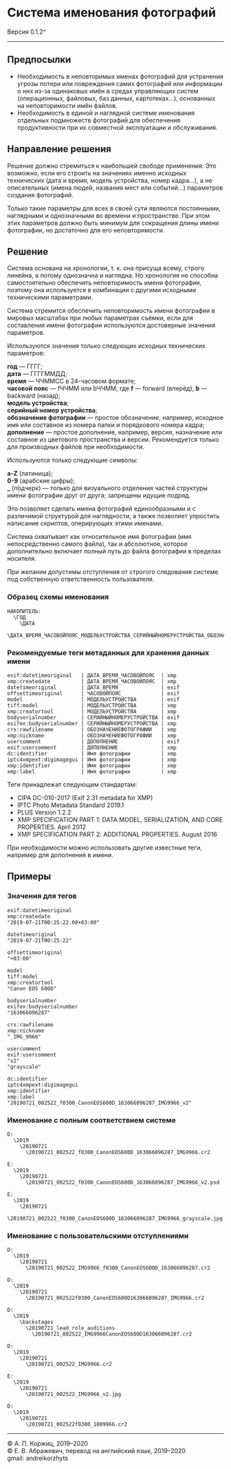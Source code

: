 ﻿# Система именования фотографий

Версия 0.1.2^

---

## Предпосылки

- Необходимость в неповторимых именах фотографий для устранения угрозы потери или повреждения самих фотографий или информации о них из-за одинаковых имён в средах управляющих систем (операционных, файловых, баз данных, картотеках…), основанных на неповторимости имён файлов.
- Необходимость в единой и наглядной системе именования отдельных подмножеств фотографий для обеспечения продуктивности при их совместной эксплуатации и обслуживания.

## Направление решения

Решение должно стремиться к наибольшей свободе применения. Это возможно, если его строить на значениях именно исходных технических (дата и время, модель устройства, номер кадра…), а не описательных (имена людей, названия мест или событий…) параметров создания фотографий.

Только такие параметры для всех в своей сути являются постоянными, наглядными и однозначными во времени и пространстве. При этом этих параметров должно быть минимум для сокращения длины имени фотографии, но достаточно для его неповторимости.

## Решение

Система основана на хронологии, т. к. она присуща всему, строго линейна, а потому однозначна и наглядна. Но хронология не способна самостоятельно обеспечить неповторимость имени фотографии, поэтому она используется в комбинации с другими исходными техническими параметрами.

Система стремится обеспечить неповторимость имени фотографии в мировых масштабах при любых параметрах съёмки, если для составления имени фотографии используются достоверные значения параметров.

Используются значения только следующих исходных технических параметров:

**год** — ГГГГ;  
**дата** — ГГГГММДД;  
**время** — ЧЧММСС в 24-часовом формате;  
**часовой пояс** — fЧЧММ или bЧЧММ, где **f** — forward (вперёд), **b** — backward (назад);  
**модель устройства**;  
**серийный номер устройства**;  
**обозначение фотографии** — простое обозначение, например, исходное имя или составное из номера папки и порядкового номера кадра;  
**дополнение** — простое дополнение, например, версия, назначение или составное из цветового пространства и версии. Рекомендуется только для производных файлов при необходимости.

Используются только следующие символы:

**a-Z** (латиница);  
**0-9** (арабские цифры);  
**_** (п́одчерк) — только для визуального отделения частей структуры имени фотографии друг от друга; запрещены идущие подряд.

Это позволяет сделать имена фотографий единообразными и с различимой структурой для наглядности, а также позволяет упростить написание скриптов, оперирующих этими именами.

Система охватывает как относительное имя фотографии (имя непосредственно самого файла), так и абсолютное, которое дополнительно включает полный путь до файла фотографии в пределах носителя.

При желании допустимы отступления от строгого следования системе под собственную ответственность пользователя.

### Образец схемы именования

```
НАКОПИТЕЛЬ:
  \ГОД
    \ДАТА
      \ДАТА_ВРЕМЯ_ЧАСОВОЙПОЯС_МОДЕЛЬУСТРОЙСТВА_СЕРИЙНЫЙНОМЕРУСТРОЙСТВА_ОБОЗНАЧЕНИЕФОТОГРАФИИ_ДОПОЛНЕНИЕ.РАСШИРЕНИЕ
```

### Рекомендуемые теги метаданных для хранения данных имени

```
exif:datetimeoriginal   | ДАТА_ВРЕМЯ_ЧАСОВОЙПОЯС  | xmp
xmp:createdate          | ДАТА_ВРЕМЯ_ЧАСОВОЙПОЯС  | xmp
datetimeoriginal        | ДАТА_ВРЕМЯ              | exif
offsettimeoriginal      | ЧАСОВОЙПОЯС             | exif
model                   | МОДЕЛЬУСТРОЙСТВА        | exif
tiff:model              | МОДЕЛЬУСТРОЙСТВА        | xmp
xmp:creatortool         | МОДЕЛЬУСТРОЙСТВА        | xmp
bodyserialnumber        | СЕРИЙНЫЙНОМЕРУСТРОЙСТВА | exif
exifex:bodyserialnumber | СЕРИЙНЫЙНОМЕРУСТРОЙСТВА | xmp
crs:rawfilename         | ОБОЗНАЧЕНИЕФОТОГРАФИИ   | xmp
xmp:nickname            | ОБОЗНАЧЕНИЕФОТОГРАФИИ   | xmp
usercomment             | ДОПОЛНЕНИЕ              | exif
exif:usercomment        | ДОПОЛНЕНИЕ              | xmp
dc:identifier           | Имя фотографии          | xmp
iptc4xmpext:digimagegui | Имя фотографии          | xmp
xmp:identifier          | Имя фотографии          | xmp
xmp:label               | Имя фотографии          | xmp
```

Теги принадлежат следующим стандартам:

- CIPA DC-010-2017 (Exif 2.31 metadata for XMP)
- IPTC Photo Metadata Standard 2019.1
- PLUS Version 1.2.2
- XMP SPECIFICATION PART 1: DATA MODEL, SERIALIZATION, AND CORE PROPERTIES. April 2012
- XMP SPECIFICATION PART 2: ADDITIONAL PROPERTIES. August 2016

При необходимости можно использовать другие известные теги, например для дополнения в имени.

## Примеры

### Значения для тегов

```
exif:datetimeoriginal
xmp:createdate
"2019-07-21T00:25:22.00+03:00"

datetimeoriginal
"2019-07-21T00:25:22"

offsettimeoriginal
"+03:00"

model
tiff:model
xmp:creatortool
"Canon EOS 600D"

bodyserialnumber
exifex:bodyserialnumber
"163066096287"

crs:rawfilename
xmp:nickname
"_IMG_9966"

usercomment
exif:usercomment
"v2"
"grayscale"

dc:identifier
iptc4xmpext:digimagegui
xmp:identifier
xmp:label
"20190721_002522_f0300_CanonEOS600D_163066096287_IMG9966_v2"
```

### Именование с полным соответствием системе

```
D:
  \2019
    \20190721
      \20190721_002522_f0300_CanonEOS600D_163066096287_IMG9966.cr2
```

```
E:
  \2019
    \20190721
      \20190721_002522_f0300_CanonEOS600D_163066096287_IMG9966_v2.psd
```

```
E:
  \2019
    \20190721
      \20190721_002522_f0300_CanonEOS600D_163066096287_IMG9966_grayscale.jpg
```

### Именование с пользовательскими отступлениями

```
D:
  \2019
    \20190721
      \20190721_002522_IMG9966_f0300_CanonEOS600D_163066096287.cr2
```

```
D:
  \2019
    \20190721
      \20190721_002522f0300_CanonEOS600D163066096287_IMG9966.cr2
```

```
D:
  \2019
    \backstages
      \20190721_lead_role_auditions
        \20190721_002522_IMG9966CanonEOS600D163066096287.cr2
```

```
D:
  \2019
    \20190721
      \20190721_002522_IMG9966.cr2
```

```
E:
  \2019
    \20190721
      \20190721_002522_IMG9966_v2.jpg
```

```
D:
  \2019
    \20190721
      \20190721_002522f0300_1009966.cr2
```

---

© А. П. Коржиц, 2019–2020  
© Е. В. Абражевич, перевод на английский язык, 2019–2020  
gmail: andreikorzhyts